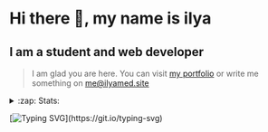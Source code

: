 # Hi there 👋, my name is ilya
## I am a student and web developer
<!-- ![I am a student and web developer](https://i.pinimg.com/originals/b9/ba/44/b9ba446cca2bb06ff1a8d49fd46581ed.jpg) -->

>I am glad you are here. You can visit [my portfolio](https://ilyamed.site/) or write me something on me@ilyamed.site 

<!-- - 🔭 I’m currently working on some pet projects
- 🤔 I’m looking for help with design...
- 🥅 2022 Goals: Find a job
- 💬 Ask me about my favourite movies 
 -->
 
<details>
  <summary>:zap: Stats:</summary>
<p><!-- https://github.com/anmol098/waka-readme-stats -->
  
![Profile Views](https://komarev.com/ghpvc/?username=Terro216&color=blueviolet)

<!--START_SECTION:waka-->
![Code Time](http://img.shields.io/badge/Code%20Time-527%20hrs%2043%20mins-blue)

![Lines of code](https://img.shields.io/badge/From%20Hello%20World%20I%27ve%20Written-160%20Thousand%20lines%20of%20code-blue)

**🐱 My GitHub Data** 

> 🏆 507 Contributions in the Year 2022
 > 
> 📦 128.6 kB Used in GitHub's Storage 
 > 
> 💼 Opted to Hire
 > 
> 📜 17 Public Repositories 
 > 
> 🔑 3 Private Repositories  
 > 
**I'm a Night 🦉** 

```text
🌞 Morning    31 commits     █░░░░░░░░░░░░░░░░░░░░░░░░   6.05% 
🌆 Daytime    92 commits     ████░░░░░░░░░░░░░░░░░░░░░   17.97% 
🌃 Evening    213 commits    ██████████░░░░░░░░░░░░░░░   41.6% 
🌙 Night      176 commits    ████████░░░░░░░░░░░░░░░░░   34.38%

```


📊 **This Week I Spent My Time On** 

```text
⌚︎ Time Zone: Europe/Moscow

💬 Programming Languages: 
JavaScript               3 hrs 22 mins       ████████████████████░░░░░   82.56% 
C++                      30 mins             ███░░░░░░░░░░░░░░░░░░░░░░   12.48% 
HTML                     6 mins              ░░░░░░░░░░░░░░░░░░░░░░░░░   2.54% 
SCSS                     3 mins              ░░░░░░░░░░░░░░░░░░░░░░░░░   1.48% 
Other                    1 min               ░░░░░░░░░░░░░░░░░░░░░░░░░   0.47%

🔥 Editors: 
VS Code                  3 hrs 34 mins       █████████████████████░░░░   87.37% 
CLion                    30 mins             ███░░░░░░░░░░░░░░░░░░░░░░   12.63%

```


 Last Updated on 08/10/2022 18:55:07 UTC
<!--END_SECTION:waka-->
  
![GitHub stats](https://github-readme-stats.vercel.app/api?username=Terro216&show_icons=true&theme=darcula)  
</p>
</details>

[![Typing SVG](https://readme-typing-svg.herokuapp.com?color=%23204829&duration=7000&lines=Wake+up%2C+Neo...)](https://git.io/typing-svg)
